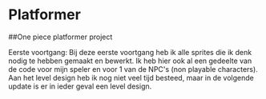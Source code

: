 # Platformer
##One piece platformer project

Eerste voortgang: Bij deze eerste voortgang heb ik alle sprites die ik denk nodig te hebben gemaakt en bewerkt. Ik heb hier ook al een gedeelte van de code voor mijn speler en voor 1 van de NPC's (non playable characters). Aan het level design heb ik nog niet veel tijd besteed, maar in de volgende update is er in ieder geval een level design.
